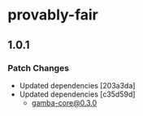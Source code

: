 # provably-fair

## 1.0.1

### Patch Changes

- Updated dependencies [203a3da]
- Updated dependencies [c35d59d]
  - gamba-core@0.3.0

